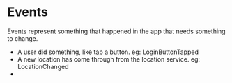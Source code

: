 # Events

Events represent something that happened in the app that needs something to change.

- A user did something, like tap a button. eg: LoginButtonTapped
- A new location has come through from the location service. eg: LocationChanged
- 
